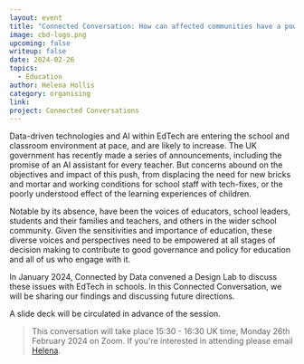 ```yaml
---
layout: event
title: "Connected Conversation: How can affected communities have a powerful voice in shaping the adoption of data-driven technology in schools?"
image: cbd-logo.png
upcoming: false
writeup: false
date: 2024-02-26
topics:
  - Education
author: Helena Hollis
category: organising
link: 
project: Connected Conversations
---
```


Data-driven technologies and AI within EdTech are entering the school and classroom environment at pace, and are likely to increase. The UK government has recently made a series of announcements, including the promise of an AI assistant for every teacher. But concerns abound on the objectives and impact of this push, from displacing the need for new bricks and mortar and working conditions for school staff with tech-fixes, or the poorly understood effect of the learning experiences of children.

<!--more-->

Notable by its absence, have been the voices of educators, school leaders, students and their families and teachers, and others in the wider school community. Given the sensitivities and importance of education, these diverse voices and perspectives need to be empowered at all stages of decision making to contribute to good governance and policy for education and all of us who engage with it. 

In January 2024, Connected by Data convened a Design Lab to discuss these issues with EdTech in schools. In this Connected Conversation, we will be sharing our findings and discussing future directions.

A slide deck will be circulated in advance of the session.

> This conversation will take place 15:30 - 16:30 UK time, Monday 26th February 2024 on Zoom. If you're interested in attending please email [Helena](mailto:helena@connectedbydata.org).